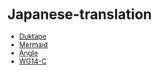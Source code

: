 # Japanese-translation

- [Duktape](https://github.com/dolphilia/Japanese-translation/tree/main/duktape)
- [Mermaid](https://github.com/dolphilia/Japanese-translation/tree/main/mermaid)
- [Angle](https://github.com/dolphilia/Japanese-translation/tree/main/angle)
- [WG14-C](https://github.com/dolphilia/Japanese-translation/tree/main/WG14-C)